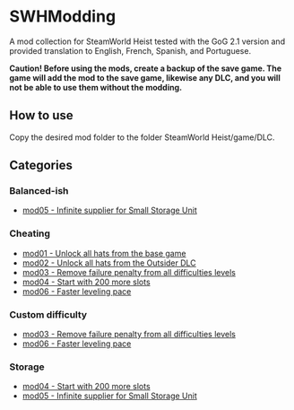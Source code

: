 # SWHModding

A mod collection for SteamWorld Heist tested with the GoG 2.1 version and provided translation to English, French, Spanish, and Portuguese.

**Caution! Before using the mods, create a backup of the save game. The game will add the mod to the save game, likewise any DLC, and you will not be able to use them without the modding.**

## How to use

Copy the desired mod folder to the folder SteamWorld Heist/game/DLC.

## Categories

### Balanced-ish

- [mod05 - Infinite supplier for Small Storage Unit](mod05)

### Cheating

- [mod01 - Unlock all hats from the base game](mod01)
- [mod02 - Unlock all hats from the Outsider DLC](mod02)
- [mod03 - Remove failure penalty from all difficulties levels](mod03)
- [mod04 - Start with 200 more slots](mod04)
- [mod06 - Faster leveling pace](mod06)

### Custom difficulty

- [mod03 - Remove failure penalty from all difficulties levels](mod03)
- [mod06 - Faster leveling pace](mod06)

### Storage

- [mod04 - Start with 200 more slots](mod04)
- [mod05 - Infinite supplier for Small Storage Unit](mod05)
